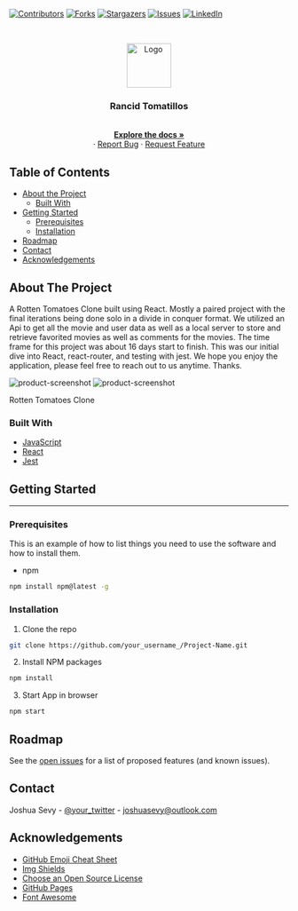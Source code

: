 [![Contributors][contributors-shield]][contributors-url]
[![Forks][forks-shield]][forks-url]
[![Stargazers][stars-shield]][stars-url]
[![Issues][issues-shield]][issues-url]
[![LinkedIn][linkedin-shield]][linkedin-url]

<br />
<p align="center">
  <a href="https://github.com/JoshSevy/rancid_tomatillos">
    <img src="images/logo.png" alt="Logo" width="80" height="80">
  </a>

  <h3 align="center">Rancid Tomatillos</h3>

  <p align="center">
    <br />
    <a href="https://github.com/JoshSevy/rancid_tomatillos"><strong>Explore the docs »</strong></a>
    <br />
    ·
    <a href="https://github.com/JoshSevy/rancid_tomatillos/issues">Report Bug</a>
    ·
    <a href="https://github.com/JoshSevy/rancid_tomatillos/issues">Request Feature</a>
  </p>
</p>

## Table of Contents

* [About the Project](#about-the-project)
  * [Built With](#built-with)
* [Getting Started](#getting-started)
  * [Prerequisites](#prerequisites)
  * [Installation](#installation)
* [Roadmap](#roadmap)
* [Contact](#contact)
* [Acknowledgements](#acknowledgements)



<!-- ABOUT THE PROJECT -->
## About The Project

A Rotten Tomatoes Clone built using React. Mostly a paired project with the final iterations being done solo in a divide in conquer format. We utilized an Api to get all the movie and user data as well as a local server to store and retrieve favorited movies as well as comments for the movies. The time frame for this project was about 16 days start to finish. This was our initial dive into React, react-router, and testing with jest. We hope you enjoy the application, please feel free to reach out to us anytime. Thanks.
<!-- Project screen shots here -->
![product-screenshot](https://media.giphy.com/media/h3csoSbrzUKRE4NnAx/giphy.gif)
![product-screenshot](https://media.giphy.com/media/f4IxPKxhZAUYnkutRI/giphy.gif)


Rotten Tomatoes Clone

### Built With

* [JavaScript](https://Javascript.com)
* [React](https://reactjs.org)
* [Jest](https://jestjs.io/)

<!-- GETTING STARTED -->
## Getting Started

---

### Prerequisites

This is an example of how to list things you need to use the software and how to install them.
* npm
```sh
npm install npm@latest -g
```

### Installation

1. Clone the repo
```sh
git clone https://github.com/your_username_/Project-Name.git
```
2. Install NPM packages
```sh
npm install
```
3. Start App in browser
```sh
npm start
```


<!-- ROADMAP -->
## Roadmap

See the [open issues](https://github.com/JoshSevy/rancid_tomatillos/issues) for a list of proposed features (and known issues).


<!-- CONTACT -->
## Contact

Joshua Sevy - [@your_twitter](https://twitter.com/joshsevy) - joshuasevy@outlook.com

<!-- ACKNOWLEDGEMENTS -->
## Acknowledgements
* [GitHub Emoji Cheat Sheet](https://www.webpagefx.com/tools/emoji-cheat-sheet)
* [Img Shields](https://shields.io)
* [Choose an Open Source License](https://choosealicense.com)
* [GitHub Pages](https://pages.github.com)
* [Font Awesome](https://fontawesome.com)





<!-- MARKDOWN LINKS & IMAGES -->
<!-- https://www.markdownguide.org/basic-syntax/#reference-style-links -->
[contributors-shield]: https://img.shields.io/github/contributors/JoshSevy/rancid_tomatillos.svg?style=flat-square
[contributors-url]: https://github.com/JoshSevy/rancid_tomatillos/graphs/contributors
[forks-shield]: https://img.shields.io/github/forks/JoshSevy/rancid_tomatillos.svg?style=flat-square
[forks-url]: https://github.com/JoshSevy/rancid_tomatillos/network/members
[stars-shield]: https://img.shields.io/github/stars/JoshSevy/rancid_tomatillos.svg?style=flat-square
[stars-url]: https://github.com/JoshSevy/rancid_tomatillos/stargazers
[issues-shield]: https://img.shields.io/github/issues/JoshSevy/rancid_tomatillos.svg?style=flat-square
[issues-url]: https://github.com/JoshSevy/rancid_tomatillos/issues
[linkedin-shield]: https://img.shields.io/badge/-LinkedIn-black.svg?style=flat-square&logo=linkedin&colorB=555
[linkedin-url]: https://linkedin.com/in/joshua-sevy
[product-screenshot]: images/screenshot.png
